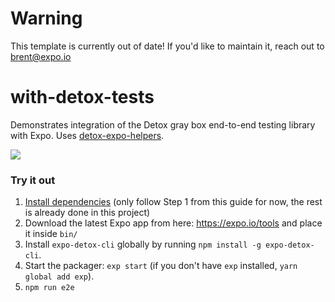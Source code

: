 # Warning

This template is currently out of date! If you'd like to maintain it, reach out to brent@expo.io

# with-detox-tests

Demonstrates integration of the Detox gray box end-to-end testing library with Expo. Uses [detox-expo-helpers](https://github.com/expo/detox-expo-helpers).

![](https://raw.githubusercontent.com/expo/with-detox-tests/master/example.gif)

### Try it out

1. [Install dependencies](https://github.com/wix/detox/blob/master/docs/Introduction.GettingStarted.md#step-1-install-dependencies) (only follow Step 1 from this guide for now, the rest is already done in this project)
2. Download the latest Expo app from here: https://expo.io/tools and place it inside `bin/`
3. Install `expo-detox-cli` globally by running `npm install -g expo-detox-cli`.
4. Start the packager: `exp start` (if you don't have `exp` installed, `yarn global add exp`).
5. `npm run e2e`
